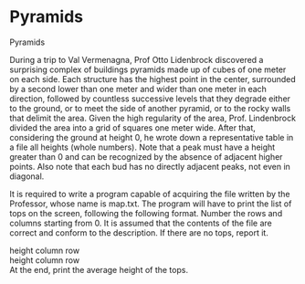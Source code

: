 # Pyramids
 Pyramids

During a trip to Val Vermenagna, Prof Otto Lidenbrock discovered a surprising complex of buildings pyramids made up of cubes of one meter on each side. Each structure has the highest point in the center, surrounded by a second lower than one meter and wider than one meter in each direction, followed by countless successive levels that they degrade either to the ground, or to meet the side of another pyramid, or to the rocky walls that delimit the area. Given the high regularity of the area, Prof. Lindenbrock divided the area into a grid of squares one meter wide. After that, considering the ground at height 0, he wrote down a representative table in a file all heights (whole numbers). Note that a peak must have a height greater than 0 and can be recognized by the absence of adjacent higher points. Also note that each bud has no directly adjacent peaks, not even in diagonal.

It is required to write a program capable of acquiring the file written by the Professor, whose name is map.txt. The program will have to print the list of tops on the screen, following the following format. Number the rows and columns starting from 0. It is assumed that the contents of the file are correct and conform to the description. If there are no tops, report it.

height column row  
height column row  
At the end, print the average height of the tops.